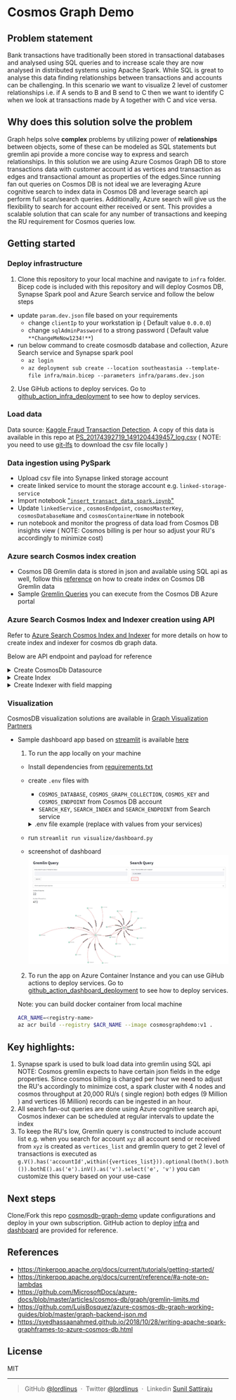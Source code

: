 # Cosmos Graph Demo

## Problem statement

Bank transactions have traditionally been stored in transactional databases and analysed using SQL queries and to increase scale they are now analysed in distributed systems using Apache Spark. While SQL is great to analyse this data finding relationships between transactions and accounts can be challenging. In this scenario we want to visualize 2 level of customer relationships i.e. if A sends to B and B send to C then we want to identify C when we look at transactions made by A together with C and vice versa.

## Why does this solution solve the problem

Graph helps solve **complex** problems by utilizing power of **relationships** between objects, some of these can be modeled as SQL statements but gremlin api provide a more concise way to express and search relationships. In this solution we are using Azure Cosmos Graph DB to store transactions data with customer account id as vertices and transaction as edges and transactional amount as properties of the edges.Since running fan out queries on Cosmos DB is not ideal we are leveraging Azure cognitive search to index data in Cosmos DB and leverage search api perform full scan/search queries. Additionally, Azure search will give us the flexibility to search for account either received or sent. This provides a scalable solution that can scale for any number of transactions and keeping the RU requirement  for Cosmos queries low.

## Getting started

### Deploy infrastructure

1. Clone this repository to your local machine and navigate to `infra` folder. Bicep code is included with this repository and will deploy Cosmos DB, Synapse Spark pool and Azure Search service and follow the below steps

- update `param.dev.json` file based on your requirements
  - change `clientIp` to your workstation ip ( Default value `0.0.0.0`)
  - change `sqlAdminPassword` to a strong password ( Default value `**ChangeMeNow1234!**`)
- run below command to create cosmosdb database and collection, Azure Search service and Synapse spark pool
  - `az login`
  - `az deployment sub create --location southeastasia --template-file infra/main.bicep --parameters infra/params.dev.json`

2. Use GiHub actions to deploy services. Go to [github_action_infra_deployment](github_action_infra_deployment.md) to see how to deploy services.

### Load data

Data source: [Kaggle Fraud Transaction Detection](https://www.kaggle.com/llabhishekll/fraud-transaction-detection/data). A copy of this data is available in this repo at [PS_20174392719_1491204439457_log.csv](load_data/data/PS_20174392719_1491204439457_log.csv) ( NOTE: you need to use [git-lfs](https://git-lfs.github.com/) to download the csv file locally )

### Data ingestion using PySpark

- Upload csv file into Synapse linked storage account
- create linked service to mount the storage account e.g. `linked-storage-service`
- Import notebook ["`insert_transact_data_spark.ipynb`"](load_data/insert_transact_data_spark.ipynb)
- Update `linkedService` , `cosmosEndpoint`, `cosmosMasterKey`, `cosmosDatabaseName` and `cosmosContainerName` in notebook
- run notebook and monitor the progress of data load from Cosmos DB insights view ( NOTE: Cosmos billing is per hour so adjust your RU's accordingly to minimize cost)

### Azure search Cosmos index creation

- Cosmos DB Gremlin data is stored in json and available using SQL api as well, follow this [reference](https://docs.microsoft.com/en-us/azure/search/search-howto-index-cosmosdb) on how to create index on Cosmos DB Gremlin data
- Sample [Gremlin Queries](sample_queries.md) you can execute from the Cosmos DB Azure portal

### Azure Search Cosmos Index and Indexer creation using API

Refer to [Azure Search Cosmos Index and Indexer](https://docs.microsoft.com/en-us/azure/search/search-howto-index-cosmosdb) for more details on how to create index and indexer for cosmos db graph data.

Below are API endpoint and payload for reference

<details>
<summary>Create CosmosDb Datasource</summary>

Endpoint: `{{baseUrl}}/datasources?api-version={{apiVersion}}`

```json
{
  "name": "transactions",
  "description": "Cosmos DB for transactions",
  "type": "cosmosdb",
  "subtype": "Gremlin",
  "credentials": {
    "connectionString": "AccountEndpoint=..........ApiKind=Gremlin;"
  },
  "container": {
    "name": "graph01",
    "query": "g.E()"
  }
}
```

</details>

<details>
<summary>Create Index</summary>

Endpoint: `{{baseUrl}}/indexes?api-version={{apiVersion}}`

```json
{
  "name": "cosmosdb-index",
  "fields": [
    {
      "name": "type",
      "type": "Edm.String",
      "facetable": false,
      "filterable": true,
      "key": false,
      "retrievable": true,
      "searchable": true,
      "sortable": false,
      "analyzer": "standard.lucene",
      "indexAnalyzer": null,
      "searchAnalyzer": null,
      "synonymMaps": [],
      "fields": []
    },
    {
      "name": "sink",
      "type": "Edm.String",
      "key": false,
      "facetable": false,
      "filterable": true,
      "retrievable": true,
      "searchable": true,
      "sortable": false,
      "analyzer": "standard.lucene",
      "synonymMaps": [],
      "fields": []
    },
    {
      "name": "sinkLabel",
      "type": "Edm.String",
      "key": false,
      "facetable": false,
      "filterable": false,
      "retrievable": true,
      "searchable": false,
      "sortable": false,
      "analyzer": null,
      "synonymMaps": [],
      "fields": []
    },
    {
      "name": "vertexId",
      "type": "Edm.String",
      "key": false,
      "facetable": false,
      "filterable": true,
      "retrievable": true,
      "searchable": true,
      "sortable": false,
      "analyzer": "standard.lucene",
      "synonymMaps": [],
      "fields": []
    },
    {
      "name": "vertexLabel",
      "type": "Edm.String",
      "key": false,
      "facetable": false,
      "filterable": false,
      "retrievable": true,
      "searchable": false,
      "sortable": false,
      "analyzer": null,
      "synonymMaps": [],
      "fields": []
    },
    {
      "name": "amount",
      "type": "Edm.Double",
      "facetable": false,
      "filterable": true,
      "retrievable": true,
      "sortable": true,
      "analyzer": null,
      "indexAnalyzer": null,
      "searchAnalyzer": null,
      "synonymMaps": [],
      "fields": []
    },
    {
      "name": "oldbalanceOrg",
      "type": "Edm.Double",
      "facetable": false,
      "filterable": true,
      "retrievable": true,
      "sortable": true,
      "analyzer": null,
      "indexAnalyzer": null,
      "searchAnalyzer": null,
      "synonymMaps": [],
      "fields": []
    },
    {
      "name": "oldbalanceDest",
      "type": "Edm.Double",
      "facetable": false,
      "filterable": true,
      "retrievable": true,
      "sortable": true,
      "analyzer": null,
      "indexAnalyzer": null,
      "searchAnalyzer": null,
      "synonymMaps": [],
      "fields": []
    },
    {
      "name": "newbalanceDest",
      "type": "Edm.Double",
      "facetable": false,
      "filterable": true,
      "retrievable": true,
      "sortable": true,
      "analyzer": null,
      "indexAnalyzer": null,
      "searchAnalyzer": null,
      "synonymMaps": [],
      "fields": []
    },
    {
      "name": "rid",
      "type": "Edm.String",
      "facetable": false,
      "filterable": false,
      "key": true,
      "retrievable": true,
      "searchable": false,
      "sortable": false,
      "analyzer": null,
      "indexAnalyzer": null,
      "searchAnalyzer": null,
      "synonymMaps": [],
      "fields": []
    }
  ]
}
```

</details>

<details>
<summary>Create Indexer with field mapping</summary>

Endpoint: `{{baseUrl}}/indexers?api-version={{apiVersion}}`

```json
{
  "name": "cosmosdb-indexer",
  "description": "",
  "dataSourceName": "transactions",
  "targetIndexName": "cosmosdb-index",
  "schedule": null,
  "parameters": {
    "maxFailedItems": 0,
    "maxFailedItemsPerBatch": 0,
    "base64EncodeKeys": false,
    "configuration": {}
  },
  "fieldMappings": [
    {
      "sourceFieldName": "_sink",
      "targetFieldName": "sink"
    },
    {
      "sourceFieldName": "_sinkLabel",
      "targetFieldName": "sinkLabel"
    },
    {
      "sourceFieldName": "_vertexId",
      "targetFieldName": "vertexId"
    },
    {
      "sourceFieldName": "_vertexLabel",
      "targetFieldName": "vertexLabel"
    }
  ],
  "outputFieldMappings": []
}
```

</details>

### Visualization

CosmosDB visualization solutions are available in [Graph Visualization Partners](https://docs.microsoft.com/en-us/azure/cosmos-db/graph/graph-visualization-partners)

- Sample dashboard app based on [streamlit](https://github.com/streamlit/streamlit) is available [here](visualize/dashboard.py)

  1. To run the app locally on your machine

    - Install dependencies from [requirements.txt](./requirements.txt)
    - create `.env` files with

      - `COSMOS_DATABASE`, `COSMOS_GRAPH_COLLECTION`, `COSMOS_KEY` and `COSMOS_ENDPOINT` from Cosmos DB account
      - `SEARCH_KEY`, `SEARCH_INDEX` and `SEARCH_ENDPOINT` from Search service
      <details>
      <summary>.env file example (replace with values from your services)</summary>

      ```bash
      COSMOS_DATABASE=database01
      COSMOS_GRAPH_COLLECTION=graph01
      COSMOS_KEY=xxxxx
      COSMOS_ENDPOINT=xxxxx.gremlin.cosmos.azure.com:443/
      SEARCH_KEY=xxxx
      SEARCH_INDEX=cosmosdb-index
      SEARCH_ENDPOINT=https://xxxxx.search.windows.net
      ```

      </details>

    - run `streamlit run visualize/dashboard.py`
    - screenshot of dashboard ![dashboard](images/dashboard_01.jpg)

  2. To run the app on Azure Container Instance and you can use GiHub actions to deploy services. Go to [github_action_dashboard_deployment](github_action_dashboard_deployment.md) to see how to deploy services.

    Note: you can build docker container from local machine

    ```bash
    ACR_NAME=<registry-name>
    az acr build --registry $ACR_NAME --image cosmosgraphdemo:v1 .
    ```

## Key highlights:

1. Synapse spark is used to bulk load data into gremlin using SQL api NOTE: Cosmos gremlin expects to have certain json fields in the edge properties. Since cosmos billing is charged per hour we need to adjust the RU's accordingly to minimize cost, a spark cluster with 4 nodes and cosmos throughput at 20,000 RU/s ( single region) both edges (9 Million ) and vertices (6 Million) records can be ingested in an hour.
2. All search fan-out queries are done using Azure cognitive search api, Cosmos indexer can be scheduled at regular intervals to update the index
3. To keep the RU's low, Gremlin query is constructed to include account list e.g. when you search for account `xyz` all account send or received from `xyz` is created as `vertices_list` and gremlin query to get 2 level of transactions is executed as `g.V().has('accountId',within({vertices_list})).optional(both().both()).bothE().as('e').inV().as('v').select('e', 'v')` you can customize this query based on your use-case

## Next steps

Clone/Fork this repo [cosmosdb-graph-demo](https://github.com/lordlinus/cosmosdb-graph-demo) update configurations and deploy in your own subscription. GitHub action to deploy [infra](github_action_infra_deploy.md) and [dashboard](github_action_dashboard_deployment.md) are provided for reference.

## References

- <https://tinkerpop.apache.org/docs/current/tutorials/getting-started/>
- <https://tinkerpop.apache.org/docs/current/reference/#a-note-on-lambdas>
- <https://github.com/MicrosoftDocs/azure-docs/blob/master/articles/cosmos-db/graph/gremlin-limits.md>
- <https://github.com/LuisBosquez/azure-cosmos-db-graph-working-guides/blob/master/graph-backend-json.md>
- <https://syedhassaanahmed.github.io/2018/10/28/writing-apache-spark-graphframes-to-azure-cosmos-db.html>

## License

MIT

---

> GitHub [@lordlinus](https://github.com/lordlinus) &nbsp;&middot;&nbsp;
> Twitter [@lordlinus](https://twitter.com/lordlinus) &nbsp;&middot;&nbsp;
> Linkedin [Sunil Sattiraju](https://www.linkedin.com/in/sunilsattiraju/)
